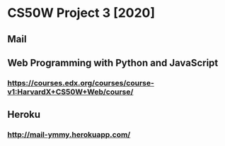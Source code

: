 # CS50W Project 3 [2020]
## Mail

## Web Programming with Python and JavaScript
### https://courses.edx.org/courses/course-v1:HarvardX+CS50W+Web/course/

## Heroku
### http://mail-ymmy.herokuapp.com/

